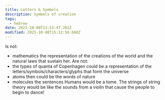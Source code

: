 ```yaml
---
title: Letters & Symbols
description: Symbols of creation
tags:
  - hebrew
date: 2021-10-08T13:53:47.281Z
modified: 2021-10-08T15:12:50.668Z
---
```


Is not:

- mathematics the representation of the creations of the world and the natural laws that sustain her.
  Are not:
- the types of quanta of Copenhagen could be a representation of the letters/symbols/characters/glyphs that form the universe
- atoms then could be the words of nature
- molecules the sentences
  Humans would be a tome.
  The strings of string theory would be like the sounds from a violin that cause the people to begin to dance!
